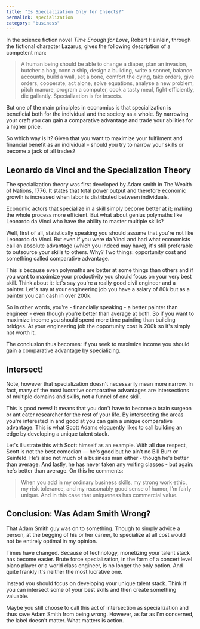 ```yaml
---
title: "Is Specialization Only for Insects?"
permalink: specialization
category: "business"
---
```


In the science fiction novel _Time Enough for Love_, Robert Heinlein, through the fictional character Lazarus, gives the following description of a competent man:

> A human being should be able to change a diaper, plan an invasion, butcher a hog, conn a ship, design a building, write a sonnet, balance accounts, build a wall, set a bone, comfort the dying, take orders, give orders, cooperate, act alone, solve equations, analyse a new problem, pitch manure, program a computer, cook a tasty meal, fight efficiently, die gallantly. Specialization is for insects.

But one of the main principles in economics is that specialization is beneficial both for the individual and the society as a whole. By narrowing your craft you can gain a comparative advantage and trade your abilities for a higher price.

So which way is it? Given that you want to maximize your fulfilment and financial benefit as an individual - should you try to narrow your skills or become a jack of all trades?

## Leonardo da Vinci and the Specialization Theory

The specialization theory was first developed by Adam smith in The Wealth of Nations, 1776. It states that total power output and therefore economic growth is increased when labor is distributed between individuals. 

Economic actors that specialize in a skill simply become better at it; making the whole process more efficient. But what about genius polymaths like Leonardo da Vinci who have the ability to master multiple skills?

Well, first of all, statistically speaking you should assume that you're not like Leonardo da Vinci. But even if you were da Vinci and had what economists call an absolute advantage (which you indeed may have), it's still preferable to outsource your skills to others. Why? Two things: opportunity cost and something called comparative advantage.

This is because even polymaths are better at some things than others and if you want to maximize your productivity you should focus on your very best skill. Think about it: let's say you're a really good civil engineer and a painter. Let's say at your engineering job you have a salary of 80k but as a painter you can cash in over 200k.

So in other words, you're - financially speaking - a better painter than engineer - even though you're better than average at both. So if you want to maximize income you should spend more time painting than building bridges. At your engineering job the opportunity cost is 200k so it's simply not worth it.

The conclusion thus becomes: if you seek to maximize income you should gain a comparative advantage by specializing.

## Intersect!

Note, however that specialization doesn't necessarily mean more narrow. In fact, many of the most lucrative comparative advantages are intersections of multiple domains and skills, not a funnel of one skill.

This is good news! It means that you don't have to become a brain surgeon or ant eater researcher for the rest of your life. By intersecting the areas you're interested in and good at you can gain a unique comparative advantage. This is what Scott Adams eloquently likes to call building an edge by developing a unique talent stack.

Let's illustrate this with Scott himself as an example. With all due respect, Scott is not the best comedian — he's good but he ain't no Bill Burr or Seinfeld. He’s also not much of a business man either - though he's better than average. And lastly, he has never taken any writing classes - but again: he's better than average. On this he comments:

> When you add in my ordinary business skills, my strong work ethic, my risk tolerance, and my reasonably good sense of humor, I’m fairly unique. And in this case that uniqueness has commercial value.

## Conclusion: Was Adam Smith Wrong?

That Adam Smith guy was on to something. Though to simply advice a person, at the begging of his or her career, to specialize at all cost would not be entirely optimal in my opinion.

Times have changed. Because of technology, monetizing your talent stack has become easier. Brute force specialization, in the form of a concert level piano player or a world class engineer, is no longer the only option. And quite frankly it's neither the most lucrative one.

Instead you should focus on developing your unique talent stack. Think if you can intersect some of your best skills and then create something valuable.

Maybe you still choose to call this act of intersection as specialization and thus save Adam Smith from being wrong. However, as far as I'm concerned, the label doesn't matter. What matters is action.
